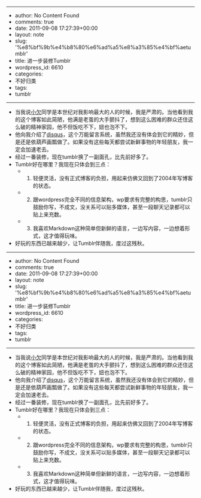 - --
- author: No Content Found
- comments: true
- date: 2011-09-08 17:27:39+00:00
- layout: note
- slug: '%e8%bf%9b%e4%b8%80%e6%ad%a5%e8%a3%85%e4%bf%aetumblr'
- title: 进一步装修Tumblr
- wordpress_id: 6610
- categories:
- 不好归类
- tags:
- tumblr
- --
- 当我说[小欠](http://1banban.com)同学是本世纪对我影响最大的人的时候，我是严肃的。当他看到我的这个博客如此简陋，他满是老茧的大手颤抖了，想到这么困难的群众还住这么破的精神家园，他不但饭吃不下，妞也泡不下。
- 他向我介绍了[disqus](http://www.disqus.com)，这个万能留言系统，虽然我还没有体会到它的精妙，但是还是依葫芦画瓢做了。如果没有这些每天都尝试新鲜事物的年轻朋友，我一定会加速老去。
- 经过一番装修，现在tumblr换了一副面孔，比先前好多了。
- Tumblr好在哪里？我现在只体会到三点：
    - 1. 轻便灵活，没有正式博客的负担，用起来仿佛又回到了2004年写博客的状态。
    - 2. 跟wordpress完全不同的信息架构，wp要求有完整的构思，tumblr只鼓励你写，不成文，没关系可以贴多媒体，甚至一段聊天记录都可以贴上来充数。
    - 3. 我喜欢Markdown这种简单但新鲜的语言，一边写内容，一边想着形式，这才值得玩味。
- 好玩的东西已越来越少，让Tumblr伴随我，度过这残秋。
- --
- author: No Content Found
- comments: true
- date: 2011-09-08 17:27:39+00:00
- layout: note
- slug: '%e8%bf%9b%e4%b8%80%e6%ad%a5%e8%a3%85%e4%bf%aetumblr'
- title: 进一步装修Tumblr
- wordpress_id: 6610
- categories:
- 不好归类
- tags:
- tumblr
- --
- 当我说[小欠](http://1banban.com)同学是本世纪对我影响最大的人的时候，我是严肃的。当他看到我的这个博客如此简陋，他满是老茧的大手颤抖了，想到这么困难的群众还住这么破的精神家园，他不但饭吃不下，妞也泡不下。
- 他向我介绍了[disqus](http://www.disqus.com)，这个万能留言系统，虽然我还没有体会到它的精妙，但是还是依葫芦画瓢做了。如果没有这些每天都尝试新鲜事物的年轻朋友，我一定会加速老去。
- 经过一番装修，现在tumblr换了一副面孔，比先前好多了。
- Tumblr好在哪里？我现在只体会到三点：
    - 1. 轻便灵活，没有正式博客的负担，用起来仿佛又回到了2004年写博客的状态。
    - 2. 跟wordpress完全不同的信息架构，wp要求有完整的构思，tumblr只鼓励你写，不成文，没关系可以贴多媒体，甚至一段聊天记录都可以贴上来充数。
    - 3. 我喜欢Markdown这种简单但新鲜的语言，一边写内容，一边想着形式，这才值得玩味。
- 好玩的东西已越来越少，让Tumblr伴随我，度过这残秋。
